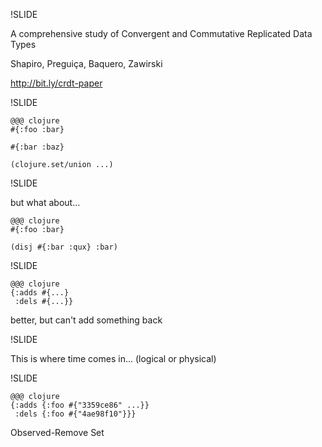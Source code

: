 !SLIDE

A comprehensive study of Convergent and Commutative Replicated Data Types

Shapiro, Preguiça, Baquero, Zawirski

http://bit.ly/crdt-paper

!SLIDE

    @@@ clojure
    #{:foo :bar}

    #{:bar :baz}

    (clojure.set/union ...)

!SLIDE

but what about...

    @@@ clojure
    #{:foo :bar}

    (disj #{:bar :qux} :bar)

!SLIDE

    @@@ clojure
    {:adds #{...}
     :dels #{...}}

better, but can't add
something back

!SLIDE

This is where time comes in...
(logical or physical)

!SLIDE

    @@@ clojure
    {:adds {:foo #{"3359ce86" ...}}
     :dels {:foo #{"4ae98f10"}}}

Observed-Remove Set
